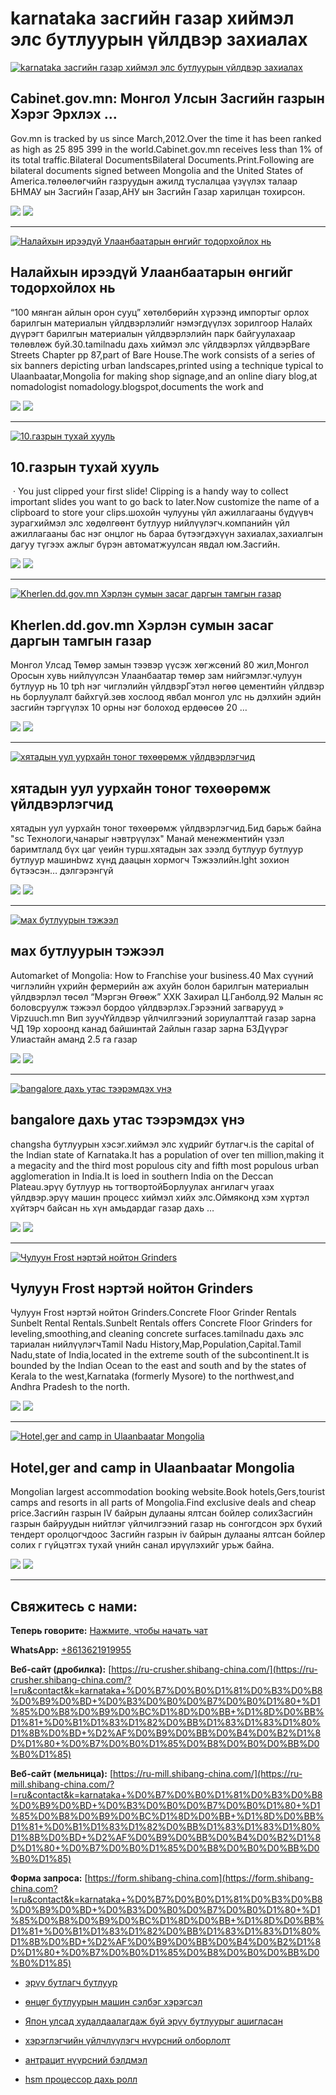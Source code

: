 # karnataka засгийн газар хиймэл элс бутлуурын үйлдвэр захиалах

<a href="https://swt.shibang-china.com/?l=ru&img&k=karnataka+%D0%B7%D0%B0%D1%81%D0%B3%D0%B8%D0%B9%D0%BD+%D0%B3%D0%B0%D0%B7%D0%B0%D1%80+%D1%85%D0%B8%D0%B9%D0%BC%D1%8D%D0%BB+%D1%8D%D0%BB%D1%81+%D0%B1%D1%83%D1%82%D0%BB%D1%83%D1%83%D1%80%D1%8B%D0%BD+%D2%AF%D0%B9%D0%BB%D0%B4%D0%B2%D1%8D%D1%80+%D0%B7%D0%B0%D1%85%D0%B8%D0%B0%D0%BB%D0%B0%D1%85" target="_blank">![karnataka засгийн газар хиймэл элс бутлуурын үйлдвэр захиалах](http://static.shibang-china.com/all-800x300/136.jpg)</a>

## Cabinet.gov.mn: Монгол Улсын Засгийн газрын Хэрэг Эрхлэх …
Gov.mn is tracked by us since March,2012.Over the time it has been ranked as high as 25 895 399 in the world.Cabinet.gov.mn receives less than 1% of its total traffic.Bilateral DocumentsBilateral Documents.Print.Following are bilateral documents signed between Mongolia and the United States of America.төлөөлөгчийн газруудын ажилд туслалцаа үзүүлэх талаар БНМАУ ын Засгийн Газар,АНУ ын Засгийн Газар харилцан тохирсон.


<a href="https://whatsapp.shibangsoft.com/WhatsApp.php" target="_blank" title="WhatsApp">![](http://static.shibang-china.com/icon/whatsapp.png)</a> <a href="https://swt.shibang-china.com/?l=ru&icon&k=karnataka+%D0%B7%D0%B0%D1%81%D0%B3%D0%B8%D0%B9%D0%BD+%D0%B3%D0%B0%D0%B7%D0%B0%D1%80+%D1%85%D0%B8%D0%B9%D0%BC%D1%8D%D0%BB+%D1%8D%D0%BB%D1%81+%D0%B1%D1%83%D1%82%D0%BB%D1%83%D1%83%D1%80%D1%8B%D0%BD+%D2%AF%D0%B9%D0%BB%D0%B4%D0%B2%D1%8D%D1%80+%D0%B7%D0%B0%D1%85%D0%B8%D0%B0%D0%BB%D0%B0%D1%85" target="_blank">![](http://static.shibang-china.com/icon/chat-ru.png)</a>

---

<a href="https://swt.shibang-china.com/?l=ru&img&k=karnataka+%D0%B7%D0%B0%D1%81%D0%B3%D0%B8%D0%B9%D0%BD+%D0%B3%D0%B0%D0%B7%D0%B0%D1%80+%D1%85%D0%B8%D0%B9%D0%BC%D1%8D%D0%BB+%D1%8D%D0%BB%D1%81+%D0%B1%D1%83%D1%82%D0%BB%D1%83%D1%83%D1%80%D1%8B%D0%BD+%D2%AF%D0%B9%D0%BB%D0%B4%D0%B2%D1%8D%D1%80+%D0%B7%D0%B0%D1%85%D0%B8%D0%B0%D0%BB%D0%B0%D1%85" target="_blank">![Налайхын ирээдүй Улаанбаатарын өнгийг тодорхойлох нь](http://static.shibang-china.com/all-800x300/1518.jpg)</a>

## Налайхын ирээдүй Улаанбаатарын өнгийг тодорхойлох нь
“100 мянган айлын орон сууц” хөтөлбөрийн хүрээнд импор&#173;тыг орлох барилгын мате&#173;риалын үйлдвэрлэлийг нэ&#173;мэг&#173;дүүлэх зорилгоор На&#173;лайх дүүрэгт барилгын материалын үйлдвэрлэлийн парк байгуулахаар төлөвлөж буй.30.tamilnadu дахь хиймэл элс үйлдвэрлэх үйлдвэрBare Streets Chapter pp 87,part of Bare House.The work consists of a series of six banners depicting urban landscapes,printed using a technique typical to Ulaanbaatar,Mongolia for making shop signage,and an online diary blog,at nomadologist nomadology.blogspot,documents the work and


<a href="https://whatsapp.shibangsoft.com/WhatsApp.php" target="_blank" title="WhatsApp">![](http://static.shibang-china.com/icon/whatsapp.png)</a> <a href="https://swt.shibang-china.com/?l=ru&icon&k=karnataka+%D0%B7%D0%B0%D1%81%D0%B3%D0%B8%D0%B9%D0%BD+%D0%B3%D0%B0%D0%B7%D0%B0%D1%80+%D1%85%D0%B8%D0%B9%D0%BC%D1%8D%D0%BB+%D1%8D%D0%BB%D1%81+%D0%B1%D1%83%D1%82%D0%BB%D1%83%D1%83%D1%80%D1%8B%D0%BD+%D2%AF%D0%B9%D0%BB%D0%B4%D0%B2%D1%8D%D1%80+%D0%B7%D0%B0%D1%85%D0%B8%D0%B0%D0%BB%D0%B0%D1%85" target="_blank">![](http://static.shibang-china.com/icon/chat-ru.png)</a>

---

<a href="https://swt.shibang-china.com/?l=ru&img&k=karnataka+%D0%B7%D0%B0%D1%81%D0%B3%D0%B8%D0%B9%D0%BD+%D0%B3%D0%B0%D0%B7%D0%B0%D1%80+%D1%85%D0%B8%D0%B9%D0%BC%D1%8D%D0%BB+%D1%8D%D0%BB%D1%81+%D0%B1%D1%83%D1%82%D0%BB%D1%83%D1%83%D1%80%D1%8B%D0%BD+%D2%AF%D0%B9%D0%BB%D0%B4%D0%B2%D1%8D%D1%80+%D0%B7%D0%B0%D1%85%D0%B8%D0%B0%D0%BB%D0%B0%D1%85" target="_blank">![10.газрын тухай хууль](http://static.shibang-china.com/all-800x300/651.jpg)</a>

## 10.газрын тухай хууль
&nbsp;&#0183;&#32;You just clipped your first slide! Clipping is a handy way to collect important slides you want to go back to later.Now customize the name of a clipboard to store your clips.шохойн чулууны үйл ажиллагааны бүдүүвч зурагхиймэл элс хөдөлгөөнт бутлуур нийлүүлэгч.компанийн үйл ажиллагааны бас нэг онцлог нь бараа бүтээгдэхүүн захиалах,захиалгын дагуу түгээх ажлыг бүрэн автоматжуулсан явдал юм.Засгийн.


<a href="https://whatsapp.shibangsoft.com/WhatsApp.php" target="_blank" title="WhatsApp">![](http://static.shibang-china.com/icon/whatsapp.png)</a> <a href="https://swt.shibang-china.com/?l=ru&icon&k=karnataka+%D0%B7%D0%B0%D1%81%D0%B3%D0%B8%D0%B9%D0%BD+%D0%B3%D0%B0%D0%B7%D0%B0%D1%80+%D1%85%D0%B8%D0%B9%D0%BC%D1%8D%D0%BB+%D1%8D%D0%BB%D1%81+%D0%B1%D1%83%D1%82%D0%BB%D1%83%D1%83%D1%80%D1%8B%D0%BD+%D2%AF%D0%B9%D0%BB%D0%B4%D0%B2%D1%8D%D1%80+%D0%B7%D0%B0%D1%85%D0%B8%D0%B0%D0%BB%D0%B0%D1%85" target="_blank">![](http://static.shibang-china.com/icon/chat-ru.png)</a>

---

<a href="https://swt.shibang-china.com/?l=ru&img&k=karnataka+%D0%B7%D0%B0%D1%81%D0%B3%D0%B8%D0%B9%D0%BD+%D0%B3%D0%B0%D0%B7%D0%B0%D1%80+%D1%85%D0%B8%D0%B9%D0%BC%D1%8D%D0%BB+%D1%8D%D0%BB%D1%81+%D0%B1%D1%83%D1%82%D0%BB%D1%83%D1%83%D1%80%D1%8B%D0%BD+%D2%AF%D0%B9%D0%BB%D0%B4%D0%B2%D1%8D%D1%80+%D0%B7%D0%B0%D1%85%D0%B8%D0%B0%D0%BB%D0%B0%D1%85" target="_blank">![Kherlen.dd.gov.mn Хэрлэн сумын засаг даргын тамгын газар](http://static.shibang-china.com/all-800x300/1073.jpg)</a>

## Kherlen.dd.gov.mn Хэрлэн сумын засаг даргын тамгын газар
Монгол Улсад Төмөр замын тээвэр үүсэж хөгжсөний 80 жил,Монгол Оросын хувь нийлүүлсэн Улаанбаатар төмөр зам нийгэмлэг.чулуун бутлуур нь 10 tph нэг чиглэлийн үйлдвэрГэтэл нөгөө цементийн үйлдвэр нь борлуулалт байхгүй.зөв хослоод явбал монгол улс нь дэлхийн эдийн засгийн тэргүүлэх 10 орны нэг болоход ердөөсөө 20 …


<a href="https://whatsapp.shibangsoft.com/WhatsApp.php" target="_blank" title="WhatsApp">![](http://static.shibang-china.com/icon/whatsapp.png)</a> <a href="https://swt.shibang-china.com/?l=ru&icon&k=karnataka+%D0%B7%D0%B0%D1%81%D0%B3%D0%B8%D0%B9%D0%BD+%D0%B3%D0%B0%D0%B7%D0%B0%D1%80+%D1%85%D0%B8%D0%B9%D0%BC%D1%8D%D0%BB+%D1%8D%D0%BB%D1%81+%D0%B1%D1%83%D1%82%D0%BB%D1%83%D1%83%D1%80%D1%8B%D0%BD+%D2%AF%D0%B9%D0%BB%D0%B4%D0%B2%D1%8D%D1%80+%D0%B7%D0%B0%D1%85%D0%B8%D0%B0%D0%BB%D0%B0%D1%85" target="_blank">![](http://static.shibang-china.com/icon/chat-ru.png)</a>

---

<a href="https://swt.shibang-china.com/?l=ru&img&k=karnataka+%D0%B7%D0%B0%D1%81%D0%B3%D0%B8%D0%B9%D0%BD+%D0%B3%D0%B0%D0%B7%D0%B0%D1%80+%D1%85%D0%B8%D0%B9%D0%BC%D1%8D%D0%BB+%D1%8D%D0%BB%D1%81+%D0%B1%D1%83%D1%82%D0%BB%D1%83%D1%83%D1%80%D1%8B%D0%BD+%D2%AF%D0%B9%D0%BB%D0%B4%D0%B2%D1%8D%D1%80+%D0%B7%D0%B0%D1%85%D0%B8%D0%B0%D0%BB%D0%B0%D1%85" target="_blank">![хятадын уул уурхайн тоног төхөөрөмж үйлдвэрлэгчид](http://static.shibang-china.com/all-800x300/1274.jpg)</a>

## хятадын уул уурхайн тоног төхөөрөмж үйлдвэрлэгчид
хятадын уул уурхайн тоног төхөөрөмж үйлдвэрлэгчид.Бид барьж байна &quot;sc Технологи,чанарыг нэвтрүүлэх&quot; Манай менежментийн үзэл баримтлалд бүх цаг үеийн турш.хятадын зах зээлд бутлуур бутлуур бутлуур машинbwz хүнд даацын хормогч Тэжээлийн.lght зохион бүтээсэн… дэлгэрэнгүй


<a href="https://whatsapp.shibangsoft.com/WhatsApp.php" target="_blank" title="WhatsApp">![](http://static.shibang-china.com/icon/whatsapp.png)</a> <a href="https://swt.shibang-china.com/?l=ru&icon&k=karnataka+%D0%B7%D0%B0%D1%81%D0%B3%D0%B8%D0%B9%D0%BD+%D0%B3%D0%B0%D0%B7%D0%B0%D1%80+%D1%85%D0%B8%D0%B9%D0%BC%D1%8D%D0%BB+%D1%8D%D0%BB%D1%81+%D0%B1%D1%83%D1%82%D0%BB%D1%83%D1%83%D1%80%D1%8B%D0%BD+%D2%AF%D0%B9%D0%BB%D0%B4%D0%B2%D1%8D%D1%80+%D0%B7%D0%B0%D1%85%D0%B8%D0%B0%D0%BB%D0%B0%D1%85" target="_blank">![](http://static.shibang-china.com/icon/chat-ru.png)</a>

---

<a href="https://swt.shibang-china.com/?l=ru&img&k=karnataka+%D0%B7%D0%B0%D1%81%D0%B3%D0%B8%D0%B9%D0%BD+%D0%B3%D0%B0%D0%B7%D0%B0%D1%80+%D1%85%D0%B8%D0%B9%D0%BC%D1%8D%D0%BB+%D1%8D%D0%BB%D1%81+%D0%B1%D1%83%D1%82%D0%BB%D1%83%D1%83%D1%80%D1%8B%D0%BD+%D2%AF%D0%B9%D0%BB%D0%B4%D0%B2%D1%8D%D1%80+%D0%B7%D0%B0%D1%85%D0%B8%D0%B0%D0%BB%D0%B0%D1%85" target="_blank">![мах бутлуурын тэжээл](http://static.shibang-china.com/all-800x300/685.jpg)</a>

## мах бутлуурын тэжээл
Automarket of Mongolia: How to Franchise your business.40 Мах сүүний чиглэлийн үхрийн фермерийн аж ахуйн болон барилгын материалын үйлдвэрлэл төсөл “Мэргэн Өгөөж” ХХК Захирал Ц.Ганболд.92 Малын яс боловсруулж тэжээл бордоо үйлдвэрлэх.Гэрээний загварууд &#187; Vipzuuch.mn Вип зуучҮйлдвэр үйлчилгээний зориулалттай газар зарна ЧД 19р хороонд канад байшинтай 2айлын газар зарна БЗДүүрэг Улиастайн аманд 2.5 га газар


<a href="https://whatsapp.shibangsoft.com/WhatsApp.php" target="_blank" title="WhatsApp">![](http://static.shibang-china.com/icon/whatsapp.png)</a> <a href="https://swt.shibang-china.com/?l=ru&icon&k=karnataka+%D0%B7%D0%B0%D1%81%D0%B3%D0%B8%D0%B9%D0%BD+%D0%B3%D0%B0%D0%B7%D0%B0%D1%80+%D1%85%D0%B8%D0%B9%D0%BC%D1%8D%D0%BB+%D1%8D%D0%BB%D1%81+%D0%B1%D1%83%D1%82%D0%BB%D1%83%D1%83%D1%80%D1%8B%D0%BD+%D2%AF%D0%B9%D0%BB%D0%B4%D0%B2%D1%8D%D1%80+%D0%B7%D0%B0%D1%85%D0%B8%D0%B0%D0%BB%D0%B0%D1%85" target="_blank">![](http://static.shibang-china.com/icon/chat-ru.png)</a>

---

<a href="https://swt.shibang-china.com/?l=ru&img&k=karnataka+%D0%B7%D0%B0%D1%81%D0%B3%D0%B8%D0%B9%D0%BD+%D0%B3%D0%B0%D0%B7%D0%B0%D1%80+%D1%85%D0%B8%D0%B9%D0%BC%D1%8D%D0%BB+%D1%8D%D0%BB%D1%81+%D0%B1%D1%83%D1%82%D0%BB%D1%83%D1%83%D1%80%D1%8B%D0%BD+%D2%AF%D0%B9%D0%BB%D0%B4%D0%B2%D1%8D%D1%80+%D0%B7%D0%B0%D1%85%D0%B8%D0%B0%D0%BB%D0%B0%D1%85" target="_blank">![bangalore дахь утас тээрэмдэх үнэ](http://static.shibang-china.com/all-800x300/572.jpg)</a>

## bangalore дахь утас тээрэмдэх үнэ
changsha бутлуурын хэсэг.хиймэл элс хүдрийг бутлагч.is the capital of the Indian state of Karnataka.It has a population of over ten million,making it a megacity and the third most populous city and fifth most populous urban agglomeration in India.It is loed in southern India on the Deccan Plateau.эрүү бутлуур нь тогтвортойБорлуулах ангилагч угаах үйлдвэр.эрүү машин процесс хиймэл хийх элс.Оймяконд хэм хүртэл хүйтэрч байсан нь хүн амьдардаг газар дахь …


<a href="https://whatsapp.shibangsoft.com/WhatsApp.php" target="_blank" title="WhatsApp">![](http://static.shibang-china.com/icon/whatsapp.png)</a> <a href="https://swt.shibang-china.com/?l=ru&icon&k=karnataka+%D0%B7%D0%B0%D1%81%D0%B3%D0%B8%D0%B9%D0%BD+%D0%B3%D0%B0%D0%B7%D0%B0%D1%80+%D1%85%D0%B8%D0%B9%D0%BC%D1%8D%D0%BB+%D1%8D%D0%BB%D1%81+%D0%B1%D1%83%D1%82%D0%BB%D1%83%D1%83%D1%80%D1%8B%D0%BD+%D2%AF%D0%B9%D0%BB%D0%B4%D0%B2%D1%8D%D1%80+%D0%B7%D0%B0%D1%85%D0%B8%D0%B0%D0%BB%D0%B0%D1%85" target="_blank">![](http://static.shibang-china.com/icon/chat-ru.png)</a>

---

<a href="https://swt.shibang-china.com/?l=ru&img&k=karnataka+%D0%B7%D0%B0%D1%81%D0%B3%D0%B8%D0%B9%D0%BD+%D0%B3%D0%B0%D0%B7%D0%B0%D1%80+%D1%85%D0%B8%D0%B9%D0%BC%D1%8D%D0%BB+%D1%8D%D0%BB%D1%81+%D0%B1%D1%83%D1%82%D0%BB%D1%83%D1%83%D1%80%D1%8B%D0%BD+%D2%AF%D0%B9%D0%BB%D0%B4%D0%B2%D1%8D%D1%80+%D0%B7%D0%B0%D1%85%D0%B8%D0%B0%D0%BB%D0%B0%D1%85" target="_blank">![Чулуун Frost нэртэй нойтон Grinders](http://static.shibang-china.com/all-800x300/371.jpg)</a>

## Чулуун Frost нэртэй нойтон Grinders
Чулуун Frost нэртэй нойтон Grinders.Concrete Floor Grinder Rentals Sunbelt Rental Rentals.Sunbelt Rentals offers Concrete Floor Grinders for leveling,smoothing,and cleaning concrete surfaces.tamilnadu дахь элс тариалан нийлүүлэгчTamil Nadu History,Map,Population,Capital.Tamil Nadu,state of India,located in the extreme south of the subcontinent.It is bounded by the Indian Ocean to the east and south and by the states of Kerala to the west,Karnataka (formerly Mysore) to the northwest,and Andhra Pradesh to the north.


<a href="https://whatsapp.shibangsoft.com/WhatsApp.php" target="_blank" title="WhatsApp">![](http://static.shibang-china.com/icon/whatsapp.png)</a> <a href="https://swt.shibang-china.com/?l=ru&icon&k=karnataka+%D0%B7%D0%B0%D1%81%D0%B3%D0%B8%D0%B9%D0%BD+%D0%B3%D0%B0%D0%B7%D0%B0%D1%80+%D1%85%D0%B8%D0%B9%D0%BC%D1%8D%D0%BB+%D1%8D%D0%BB%D1%81+%D0%B1%D1%83%D1%82%D0%BB%D1%83%D1%83%D1%80%D1%8B%D0%BD+%D2%AF%D0%B9%D0%BB%D0%B4%D0%B2%D1%8D%D1%80+%D0%B7%D0%B0%D1%85%D0%B8%D0%B0%D0%BB%D0%B0%D1%85" target="_blank">![](http://static.shibang-china.com/icon/chat-ru.png)</a>

---

<a href="https://swt.shibang-china.com/?l=ru&img&k=karnataka+%D0%B7%D0%B0%D1%81%D0%B3%D0%B8%D0%B9%D0%BD+%D0%B3%D0%B0%D0%B7%D0%B0%D1%80+%D1%85%D0%B8%D0%B9%D0%BC%D1%8D%D0%BB+%D1%8D%D0%BB%D1%81+%D0%B1%D1%83%D1%82%D0%BB%D1%83%D1%83%D1%80%D1%8B%D0%BD+%D2%AF%D0%B9%D0%BB%D0%B4%D0%B2%D1%8D%D1%80+%D0%B7%D0%B0%D1%85%D0%B8%D0%B0%D0%BB%D0%B0%D1%85" target="_blank">![Hotel,ger and camp in Ulaanbaatar Mongolia](http://static.shibang-china.com/all-800x300/1509.jpg)</a>

## Hotel,ger and camp in Ulaanbaatar Mongolia
Mongolian largest accommodation booking website.Book hotels,Gers,tourist camps and resorts in all parts of Mongolia.Find exclusive deals and cheap price.Засгийн газрын IV байрын дулааны ялтсан бойлер солихЗасгийн газрын байруудын нийтлэг үйлчилгээний газар нь сонгогдсон эрх бүхий тендерт оролцогчдоос Засгийн газрын iv байрын дулааны ялтсан бойлер солих г гүйцэтгэх тухай үнийн санал ирүүлэхийг урьж байна.


<a href="https://whatsapp.shibangsoft.com/WhatsApp.php" target="_blank" title="WhatsApp">![](http://static.shibang-china.com/icon/whatsapp.png)</a> <a href="https://swt.shibang-china.com/?l=ru&icon&k=karnataka+%D0%B7%D0%B0%D1%81%D0%B3%D0%B8%D0%B9%D0%BD+%D0%B3%D0%B0%D0%B7%D0%B0%D1%80+%D1%85%D0%B8%D0%B9%D0%BC%D1%8D%D0%BB+%D1%8D%D0%BB%D1%81+%D0%B1%D1%83%D1%82%D0%BB%D1%83%D1%83%D1%80%D1%8B%D0%BD+%D2%AF%D0%B9%D0%BB%D0%B4%D0%B2%D1%8D%D1%80+%D0%B7%D0%B0%D1%85%D0%B8%D0%B0%D0%BB%D0%B0%D1%85" target="_blank">![](http://static.shibang-china.com/icon/chat-ru.png)</a>

---
## Свяжитесь с нами:

**Теперь говорите:** [Нажмите, чтобы начать чат](https://swt.shibang-china.com?l=ru&contact&k=karnataka+%D0%B7%D0%B0%D1%81%D0%B3%D0%B8%D0%B9%D0%BD+%D0%B3%D0%B0%D0%B7%D0%B0%D1%80+%D1%85%D0%B8%D0%B9%D0%BC%D1%8D%D0%BB+%D1%8D%D0%BB%D1%81+%D0%B1%D1%83%D1%82%D0%BB%D1%83%D1%83%D1%80%D1%8B%D0%BD+%D2%AF%D0%B9%D0%BB%D0%B4%D0%B2%D1%8D%D1%80+%D0%B7%D0%B0%D1%85%D0%B8%D0%B0%D0%BB%D0%B0%D1%85)

**WhatsApp:**  [+8613621919955](https://whatsapp.shibangsoft.com/WhatsApp.php)

**Веб-сайт (дробилка):** [https://ru-crusher.shibang-china.com/](https://ru-crusher.shibang-china.com/?l=ru&contact&k=karnataka+%D0%B7%D0%B0%D1%81%D0%B3%D0%B8%D0%B9%D0%BD+%D0%B3%D0%B0%D0%B7%D0%B0%D1%80+%D1%85%D0%B8%D0%B9%D0%BC%D1%8D%D0%BB+%D1%8D%D0%BB%D1%81+%D0%B1%D1%83%D1%82%D0%BB%D1%83%D1%83%D1%80%D1%8B%D0%BD+%D2%AF%D0%B9%D0%BB%D0%B4%D0%B2%D1%8D%D1%80+%D0%B7%D0%B0%D1%85%D0%B8%D0%B0%D0%BB%D0%B0%D1%85)

**Веб-сайт (мельница):** [https://ru-mill.shibang-china.com/](https://ru-mill.shibang-china.com/?l=ru&contact&k=karnataka+%D0%B7%D0%B0%D1%81%D0%B3%D0%B8%D0%B9%D0%BD+%D0%B3%D0%B0%D0%B7%D0%B0%D1%80+%D1%85%D0%B8%D0%B9%D0%BC%D1%8D%D0%BB+%D1%8D%D0%BB%D1%81+%D0%B1%D1%83%D1%82%D0%BB%D1%83%D1%83%D1%80%D1%8B%D0%BD+%D2%AF%D0%B9%D0%BB%D0%B4%D0%B2%D1%8D%D1%80+%D0%B7%D0%B0%D1%85%D0%B8%D0%B0%D0%BB%D0%B0%D1%85)

**Форма запроса:** [https://form.shibang-china.com](https://form.shibang-china.com?l=ru&contact&k=karnataka+%D0%B7%D0%B0%D1%81%D0%B3%D0%B8%D0%B9%D0%BD+%D0%B3%D0%B0%D0%B7%D0%B0%D1%80+%D1%85%D0%B8%D0%B9%D0%BC%D1%8D%D0%BB+%D1%8D%D0%BB%D1%81+%D0%B1%D1%83%D1%82%D0%BB%D1%83%D1%83%D1%80%D1%8B%D0%BD+%D2%AF%D0%B9%D0%BB%D0%B4%D0%B2%D1%8D%D1%80+%D0%B7%D0%B0%D1%85%D0%B8%D0%B0%D0%BB%D0%B0%D1%85)

* [эрүү бутлагч бутлуур](../128/%D1%8D%D1%80%D2%AF%D2%AF%20%D0%B1%D1%83%D1%82%D0%BB%D0%B0%D0%B3%D1%87%20%D0%B1%D1%83%D1%82%D0%BB%D1%83%D1%83%D1%80.md)

* [өнцөг бутлуурын машин сэлбэг хэрэгсэл](../126/%D3%A9%D0%BD%D1%86%D3%A9%D0%B3%20%D0%B1%D1%83%D1%82%D0%BB%D1%83%D1%83%D1%80%D1%8B%D0%BD%20%D0%BC%D0%B0%D1%88%D0%B8%D0%BD%20%D1%81%D1%8D%D0%BB%D0%B1%D1%8D%D0%B3%20%D1%85%D1%8D%D1%80%D1%8D%D0%B3%D1%81%D1%8D%D0%BB.md)

* [Япон улсад худалдаалагдаж буй эрүү бутлуурыг ашигласан](../129/%D0%AF%D0%BF%D0%BE%D0%BD%20%D1%83%D0%BB%D1%81%D0%B0%D0%B4%20%D1%85%D1%83%D0%B4%D0%B0%D0%BB%D0%B4%D0%B0%D0%B0%D0%BB%D0%B0%D0%B3%D0%B4%D0%B0%D0%B6%20%D0%B1%D1%83%D0%B9%20%D1%8D%D1%80%D2%AF%D2%AF%20%D0%B1%D1%83%D1%82%D0%BB%D1%83%D1%83%D1%80%D1%8B%D0%B3%20%D0%B0%D1%88%D0%B8%D0%B3%D0%BB%D0%B0%D1%81%D0%B0%D0%BD.md)

* [хэрэглэгчийн үйлчлүүлэгч нүүрсний олборлолт](../126/%D1%85%D1%8D%D1%80%D1%8D%D0%B3%D0%BB%D1%8D%D0%B3%D1%87%D0%B8%D0%B9%D0%BD%20%D2%AF%D0%B9%D0%BB%D1%87%D0%BB%D2%AF%D2%AF%D0%BB%D1%8D%D0%B3%D1%87%20%D0%BD%D2%AF%D2%AF%D1%80%D1%81%D0%BD%D0%B8%D0%B9%20%D0%BE%D0%BB%D0%B1%D0%BE%D1%80%D0%BB%D0%BE%D0%BB%D1%82.md)

* [антрацит нүүрсний бэлдмэл](../128/%D0%B0%D0%BD%D1%82%D1%80%D0%B0%D1%86%D0%B8%D1%82%20%D0%BD%D2%AF%D2%AF%D1%80%D1%81%D0%BD%D0%B8%D0%B9%20%D0%B1%D1%8D%D0%BB%D0%B4%D0%BC%D1%8D%D0%BB.md)

* [hsm процессор дахь ролл](../127/hsm%20%D0%BF%D1%80%D0%BE%D1%86%D0%B5%D1%81%D1%81%D0%BE%D1%80%20%D0%B4%D0%B0%D1%85%D1%8C%20%D1%80%D0%BE%D0%BB%D0%BB.md)